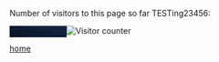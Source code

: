 

<p>Number of visitors to this page so far TESTing23456:</p>

<img alt="Visitor counter" src="./counter.php" />
<img align="left" src= "./canvas.png" width="100" height="20">

[home](./)
